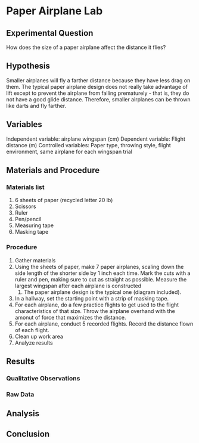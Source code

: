 # Paper Airplane Lab

## Experimental Question

How does the size of a paper airplane affect the distance it flies?

## Hypothesis

Smaller airplanes will fly a farther distance because they have less drag on them. The typical paper airplane design does not really take advantage of lift except to prevent the airplane from falling prematurely - that is, they do not have a good glide distance. Therefore, smaller airplanes can be thrown like darts and fly farther. 

## Variables

Independent variable: airplane wingspan (cm)
Dependent variable: Flight distance (m)
Controlled variables: Paper type, throwing style, flight environment, same airplane for each wingspan trial

## Materials and Procedure

### Materials list
1. 6 sheets of paper (recycled letter 20 lb)
2. Scissors
3. Ruler
4. Pen/pencil
5. Measuring tape
6. Masking tape

### Procedure
1. Gather materials
2. Using the sheets of paper, make 7 paper airplanes, scaling down the side length of the shorter side by 1 inch each time. Mark the cuts with a ruler and pen, making sure to cut as straight as possible. Measure the largest wingspan after each airplane is constructed
    1. The paper airplane design is the typical one (diagram included). 
3. In a hallway, set the starting point with a strip of masking tape. 
4. For each airplane, do a few practice flights to get used to the flight characteristics of that size. Throw the airplane overhand with the amonut of force that maximizes the distance. 
5. For each airplane, conduct 5 recorded flights. Record the distance flown of each flight. 
6. Clean up work area
7. Analyze results

## Results

### Qualitative Observations

### Raw Data

## Analysis

## Conclusion